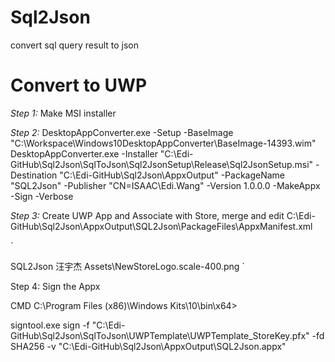 Sql2Json
========

convert sql query result to json

Convert to UWP
========

*Step 1:*
Make MSI installer

*Step 2:*
DesktopAppConverter.exe -Setup -BaseImage "C:\Workspace\Windows10DesktopAppConverter\BaseImage-14393.wim"
DesktopAppConverter.exe -Installer "C:\Edi-GitHub\Sql2Json\SqlToJson\Sql2JsonSetup\Release\Sql2JsonSetup.msi" -Destination "C:\Edi-GitHub\Sql2Json\AppxOutput" -PackageName "SQL2Json" -Publisher "CN=ISAAC\Edi.Wang" -Version 1.0.0.0 -MakeAppx -Sign -Verbose

*Step 3:*
Create UWP App and Associate with Store, merge and edit C:\Edi-GitHub\Sql2Json\AppxOutput\SQL2Json\PackageFiles\AppxManifest.xml

`
<?xml version="1.0" encoding="utf-8"?>
<Package xmlns="http://schemas.microsoft.com/appx/manifest/foundation/windows10" xmlns:uap="http://schemas.microsoft.com/appx/manifest/uap/windows10" xmlns:uap2="http://schemas.microsoft.com/appx/manifest/uap/windows10/2" xmlns:uap3="http://schemas.microsoft.com/appx/manifest/uap/windows10/3" xmlns:rescap="http://schemas.microsoft.com/appx/manifest/foundation/windows10/restrictedcapabilities" xmlns:desktop="http://schemas.microsoft.com/appx/manifest/desktop/windows10">
  <Identity Name="58027.SQL2Json" Publisher="CN=DB299AFD-CD90-4B49-8407-33F11AF0C784" Version="1.1.0.0" />
  <Properties>
    <DisplayName>SQL2Json</DisplayName>
    <PublisherDisplayName>汪宇杰</PublisherDisplayName>
    <Logo>Assets\NewStoreLogo.scale-400.png</Logo>
  </Properties>
  <Resources>
    <Resource Language="en-us" />
  </Resources>
  <Dependencies>
    <TargetDeviceFamily Name="Windows.Desktop" MinVersion="10.0.14393.0" MaxVersionTested="10.0.14393.0" />
  </Dependencies>
  <Capabilities>
    <rescap:Capability Name="runFullTrust" />
  </Capabilities>
  <Applications>
    <Application Id="SQL2Json" Executable="SqlToJson.exe" EntryPoint="Windows.FullTrustApplication">
      <uap:VisualElements DisplayName="SQL2Json" Description="SQL2Json" BackgroundColor="transparent" Square150x150Logo="Assets\Square150x150Logo.scale-400.png" Square44x44Logo="Assets\Square44x44Logo.targetsize-32.png">
      </uap:VisualElements>
      <Extensions />
    </Application>
  </Applications>
</Package>
`

Step 4:
Sign the Appx

CMD C:\Program Files (x86)\Windows Kits\10\bin\x64>

signtool.exe sign -f "C:\Edi-GitHub\Sql2Json\SqlToJson\UWPTemplate\UWPTemplate_StoreKey.pfx" -fd SHA256 -v "C:\Edi-GitHub\Sql2Json\AppxOutput\SQL2Json.appx"
